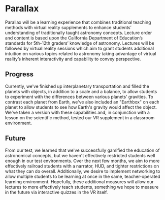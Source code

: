 # Parallax
Parallax will be a learning experience that combines traditional teaching methods with virtual reality supplements to enhance students’ understanding of traditionally taught astronomy concepts.  Lecture order and content is based upon the California Department of Education’s standards for 5th-12th graders’ knowledge of astronomy.  Lectures will be followed by virtual reality sessions which aim to grant students additional intuition on various topics related to astronomy taking advantage of virtual reality’s inherent interactivity and capability to convey perspective.

## Progress
Currently, we've finished up interplanetary transportation and filled the planets with objects, in addition to a scale and a balance, to allow students to experiment with the differences between various planets' gravities.  To contrast each planet from Earth, we've also included an "Earthbox" on each planet to allow students to see how Earth's gravity would affect the object.  We've taken a version with these capabilities and, in conjunction with a lesson on the scientific method, tested our VR supplement in a classroom environment.

## Future
From our test, we learned that we've successfully gamified the education of astronomical concepts, but we haven't effectively restricted students well enough in our test environments.  Over the next few months, we aim to more effectively railroad students with a narrator, HUD, and tighter restrictions on what they can do overall.  Additionally, we desire to implement networking to allow multiple students to be learning at once in the same, teacher-operated learning environment.  Hopefully, these additional measures will allow our lectures to more effectively teach students, something we hope to measure in the future via interactive quizzes in the VR itself.
